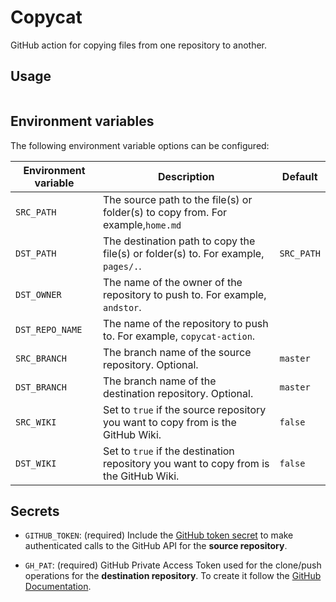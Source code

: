 # Copycat
GitHub action for copying files from one repository to another.

## Usage
```
```

## Environment variables

The following environment variable options can be configured:

|Environment variable|Description|Default|
|-------|-----------| ---- |
|`SRC_PATH`|The source path to the file(s) or folder(s) to copy from. For example,`home.md`||
|`DST_PATH`|The destination path to copy the file(s) or folder(s) to. For example, `pages/.`. |`SRC_PATH`|
|`DST_OWNER`|The name of the owner of the repository to push to. For example, `andstor`.||
|`DST_REPO_NAME`|The name of the repository to push to. For example, `copycat-action`.||
|`SRC_BRANCH`|The branch name of the source repository. Optional.|`master`|
|`DST_BRANCH`|The branch name of the destination repository. Optional.|`master`|
|`SRC_WIKI`|Set to `true` if the source repository you want to copy from is the GitHub Wiki.| `false`|
|`DST_WIKI`|Set to `true` if the destination repository you want to copy from is the GitHub Wiki.|`false`|


## Secrets
* `GITHUB_TOKEN`: (required) Include the [GitHub token secret](https://developer.github.com/actions/creating-workflows/storing-secrets/#github-token-secret) to make authenticated calls to the GitHub API for the **source repository**.

* `GH_PAT`: (required) GitHub Private Access Token used for the clone/push operations for the **destination repository**. To create it follow the [GitHub Documentation](https://help.github.com/en/articles/creating-a-personal-access-token-for-the-command-line).